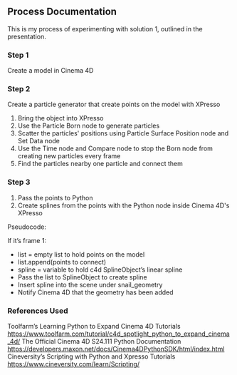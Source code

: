 ## Process Documentation

This is my process of experimenting with solution 1, outlined in the presentation. 

### Step 1

Create a model in Cinema 4D

### Step 2

Create a particle generator that create points on the model with XPresso

1. Bring the object into XPresso
2. Use the Particle Born node to generate particles
3. Scatter the particles' positions using Particle Surface Position node and Set Data node
4. Use the Time node and Compare node to stop the Born node from creating new particles every frame
4. Find the particles nearby one particle and connect them

### Step 3

1. Pass the points to Python
2. Create splines from the points with the Python node inside Cinema 4D's XPresso

Pseudocode:

If it’s frame 1:
- list = empty list to hold points on the model
- list.append(points to connect)
- spline = variable to hold c4d SplineObject’s linear spline
- Pass the list to SplineObject to create spline
- Insert spline into the scene under snail_geometry
- Notify Cinema 4D that the geometry has been added


### References Used
Toolfarm’s Learning Python to Expand Cinema 4D Tutorials
https://www.toolfarm.com/tutorial/c4d_spotlight_python_to_expand_cinema_4d/
The Official Cinema 4D S24.111 Python Documentation
https://developers.maxon.net/docs/Cinema4DPythonSDK/html/index.html
Cineversity’s Scripting with Python and Xpresso Tutorials
https://www.cineversity.com/learn/Scripting/
